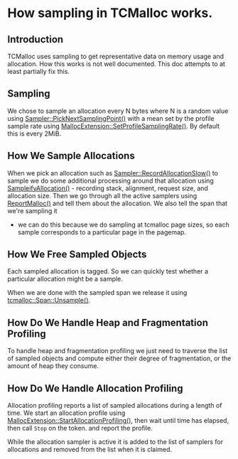 # How sampling in TCMalloc works.

## Introduction

TCMalloc uses sampling to get representative data on memory usage and
allocation. How this works is not well documented. This doc attempts to at least
partially fix this.

## Sampling

We chose to sample an allocation every N bytes where N is a random value using
[Sampler::PickNextSamplingPoint()](https://github.com/google/tcmalloc/blob/master/tcmalloc/sampler.cc)
with a mean set by the profile sample rate using
[MallocExtension::SetProfileSamplingRate()](https://github.com/google/tcmalloc/blob/master/tcmalloc/malloc_extension.h).
By default this is every 2MiB.

## How We Sample Allocations

When we pick an allocation such as
[Sampler::RecordAllocationSlow()](https://github.com/google/tcmalloc/blob/master/tcmalloc/sampler.cc)
to sample we do some additional processing around that allocation using
[SampleifyAllocation()](https://github.com/google/tcmalloc/blob/master/tcmalloc/tcmalloc.cc) -
recording stack, alignment, request size, and allocation size. Then we go through
all the active samplers using [ReportMalloc()](https://github.com/google/tcmalloc/blob/master/tcmalloc/tcmalloc.cc)
and tell them about the allocation. We also tell the span that we're sampling it
- we can do this because we do sampling at tcmalloc page sizes, so each sample
corresponds to a particular page in the pagemap.

## How We Free Sampled Objects

Each sampled allocation is tagged. So we can quickly test whether a particular
allocation might be a sample.

When we are done with the sampled span we release it using
[tcmalloc::Span::Unsample()](https://github.com/google/tcmalloc/blob/master/tcmalloc/span.cc).

## How Do We Handle Heap and Fragmentation Profiling

To handle heap and fragmentation profiling we just need to traverse the list of
sampled objects and compute either their degree of fragmentation, or the amount
of heap they consume.

## How Do We Handle Allocation Profiling

Allocation profiling reports a list of sampled allocations during a length of
time. We start an allocation profile using
[MallocExtension::StartAllocationProfiling()](https://github.com/google/tcmalloc/blob/master/tcmalloc/malloc_extension.h),
then wait until time has elapsed, then call `Stop` on the token. and report the
profile.

While the allocation sampler is active it is added to the list of samplers for
allocations and removed from the list when it is claimed.

